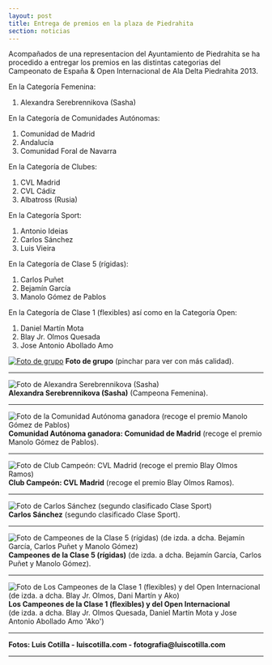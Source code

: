 ```yaml
---
layout: post
title: Entrega de premios en la plaza de Piedrahita
section: noticias
---
```


Acompañados de una representacion del Ayuntamiento de Piedrahita se ha procedido a entregar los premios en las distintas categorias del Campeonato de España & Open Internacional de Ala Delta Piedrahita 2013.

En la Categoría Femenina:

1. Alexandra Serebrennikova (Sasha)

En la Categoría de Comunidades Autónomas:

1. Comunidad de Madrid
2. Andalucía
3. Comunidad Foral de Navarra

En la Categoría de Clubes:

1. CVL Madrid
2. CVL Cádiz
3. Albatross (Rusia)

En la Categoría Sport:

1. Antonio Ideias
2. Carlos Sánchez
3. Luis Vieira

En la Categoría de Clase 5 (rígidas):

1. Carlos Puñet
2. Bejamín García
3. Manolo Gómez de Pablos

En la Categoría de Clase 1 (flexibles) así como en la Categoría Open:

1. Daniel Martín Mota
2. Blay Jr. Olmos Quesada
3. Jose Antonio Abollado Amo


<div class="centered">
<a class="media" target="_blank" href="images/foto_de_grupo.jpg" title="Foto de grupo (pinchar para ver con más calidad)"><img src="images/foto_de_grupo_780.jpg" alt="Foto de grupo" class="left"/></a>
<strong>Foto de grupo</strong> (pinchar para ver con más calidad).
</div>
<hr/>

<div class="centered">
<img src="images/campeona_femenina.jpg" alt="Foto de Alexandra Serebrennikova (Sasha)" title="Alexandra Serebrennikova (Sasha)" class="bordered" />
<br/>
<strong>Alexandra Serebrennikova (Sasha)</strong> (Campeona Femenina).
</div>
<hr/>


<div class="centered">
<img src="images/campeona_comunidad_de_madrid.jpg" alt="Foto de la Comunidad Autónoma ganadora (recoge el premio Manolo Gómez de Pablos)" title="Comunidad Autónoma ganadora (recoge el premio Manolo Gómez de Pablos)" class="bordered"/>
<br/>
<strong>Comunidad Autónoma ganadora: Comunidad de Madrid</strong> (recoge el premio Manolo Gómez de Pablos).
</div>
<hr/>

<div class="centered">
<img src="images/campeon_cvl_madrid.jpg" alt="Foto de Club Campeón: CVL Madrid (recoge el premio Blay Olmos Ramos)" title="Club Campeón: CVL Madrid (recoge el premio Blay Olmos Ramos)" class="bordered"/>
<br/>
<strong>Club Campeón: CVL Madrid</strong> (recoge el premio Blay Olmos Ramos).
</div>
<hr/>

<div class="centered">
<img src="images/campeon_sport.jpg" alt="Foto de Carlos Sánchez (segundo clasificado Clase Sport)" title="Carlos Sánchez (segundo clasificado Clase Sport)" class="bordered"/>
<br/>
<strong>Carlos Sánchez</strong> (segundo clasificado Clase Sport).
</div>
<hr/>

<div class="centered">
<img src="images/campeones_clase_5.jpg" alt="Foto de Campeones de la Clase 5 (rígidas) (de izda. a dcha. Bejamín García, Carlos Puñet y Manolo Gómez)" title="Campeones de la Clase 5 (rígidas) (de izda. a dcha. Bejamín García, Carlos Puñet y Manolo Gómez)" class="left"/>
<strong>Campeones de la Clase 5 (rígidas)</strong> (de izda. a dcha. Bejamín García, Carlos Puñet y Manolo Gómez).
</div>
<hr/>

<div class="centered">
<img src="images/campeones_clase_1.jpg" alt="Foto de Los Campeones de la Clase 1 (flexibles) y del Open Internacional (de izda. a dcha. Blay Jr. Olmos, Dani Martín y Ako)" title="Campeones de la Clase 1 (flexibles) y del Open Internacional (de izda. a dcha. Blay Jr. Olmos, Dani Martín y Ako)" class="left"/>
<br/>
<strong>Los Campeones de la Clase 1 (flexibles) y del Open Internacional</strong><br/>(de izda. a dcha. Blay Jr. Olmos Quesada, Daniel Martín Mota y Jose Antonio Abollado Amo 'Ako')
<hr/>
<strong>Fotos: Luis Cotilla - luiscotilla.com - fotografia@luiscotilla.com</strong>
<hr/>
</div>
